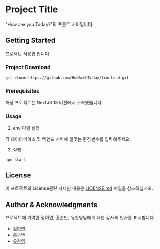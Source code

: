 # Project Title

"How are you Today?"의 프론트 서버입니다.

## Getting Started

프로젝트 사용법 입니다.

### Project Download

```bash
git clone https://github.com/HowAreUToday/frontend.git
```

### Prerequisites

해당 프로젝트는 NextJS 13 버젼에서 구축됐습니다.


### Usage

2. env 파일 설정

각 데이터베이스 및 백엔드 서버에 알맞는 환경변수를 입력해주세요.

3. 실행

```bash
npm start
```

## License

이 프로젝트의 License관련 자세한 내용은 [LICENSE.md](LICENSE.md) 파일을 참조하십시오.


## Author & Acknowledgments

프로젝트에 기여한 정하연, 홍순빈, 유찬영님에게 대한 감사의 인사를 표시합니다.

- [정하연](https://hayeon.hashnode.dev/)
- [홍순빈](mailto:sb.hong0317@gmail.com)
- [유찬영](http://youngchannel.co.kr/)
